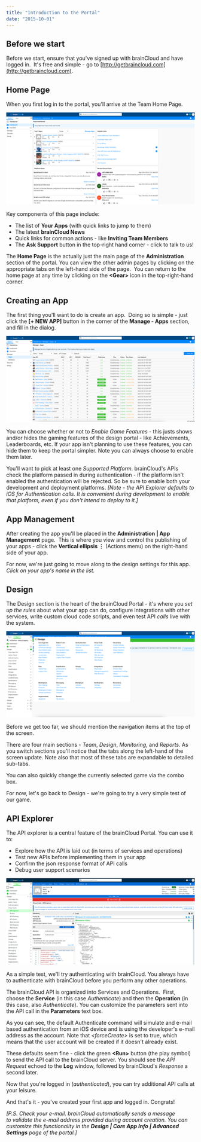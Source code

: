 ```yaml
---
title: "Introduction to the Portal"
date: "2015-10-01"
---
```


## Before we start

Before we start, ensure that you've signed up with brainCloud and have logged in.  It's free and simple - go to [http://getbraincloud.com](http://getbraincloud.com).

## Home Page

When you first log in to the portal, you'll arrive at the Team Home Page.

[![brainCloud Home](images/brainCloud_dashboard_home.jpg)](images/brainCloud_dashboard_home.jpg)

Key components of this page include:

- The list of **Your Apps** (with quick links to jump to them)
- The latest **brainCloud News**
- Quick links for common actions - like **Inviting Team Members**
- The **Ask Support** button in the top-right hand corner - click to talk to us!

The **Home Page** is the actually just the main page of the **Administration** section of the portal. You can view the other admin pages by clicking on the appropriate tabs on the left-hand side of the page.  You can return to the home page at any time by clicking on the **<Gear\>** icon in the top-right-hand corner.

## Creating an App

The first thing you'll want to do is create an app.  Doing so is simple - just click the **[+ NEW APP]** button in the corner of the **Manage - Apps** section, and fill in the dialog.

[![brainCloud](images/brainCloud_dashboard_newApp.jpg)](images/brainCloud_dashboard_newApp.jpg)

You can choose whether or not to _Enable Game Features_ - this justs shows and/or hides the gaming features of the design portal - like Achievements, Leaderboards, etc. If your app isn't planning to use these features, you can hide them to keep the portal simpler. Note you can always choose to enable them later.

You'll want to pick at least one _Supported Platform_. brainCloud's APIs check the platform passed in during authentication - if the platform isn't enabled the authentication will be rejected. So be sure to enable both your development and deployment platforms. _[Note - the API Explorer defaults to iOS for Authentication calls. It is convenient during development to enable that platform, even if you don't intend to deploy to it.]_

## App Management

After creating the app you'll be placed in the **Administration | App Management** page.  This is where you view and control the publishing of your apps - click the **Vertical ellipsis &vellip;** (Actions menu) on the right-hand side of your app.

For now, we're just going to move along to the design settings for this app. _Click on your app's name in the list._

## Design

The Design section is the heart of the brainCloud Portal - it's where you _set up the rules_ about what your app can do, configure integrations with other services, write custom cloud code scripts, and even test API _calls_ live with the system.

[![brainCloud](images/brainCloud_Dashboard_appIds.jpg)](images/brainCloud_Dashboard_appIds.jpg)

Before we get too far, we should mention the navigation items at the top of the screen.

There are four main sections - _Team_, _Design_, _Monitoring_, and _Reports_. As you switch sections you'll notice that the tabs along the left-hand of the screen update. Note also that most of these tabs are expandable to detailed sub-tabs.

You can also quickly change the currently selected game via the combo box.

For now, let's go back to Design - we're going to try a very simple test of our game.

## API Explorer

The API explorer is a central feature of the brainCloud Portal. You can use it to:

- Explore how the API is laid out (in terms of services and operations)
- Test new APIs before implementing them in your app
- Confirm the json response format of API calls
- Debug user support scenarios

[![brainCloud](images/brainCloud_dashboard_apiExpl.jpg)](images/brainCloud_dashboard_apiExpl.jpg)

As a simple test, we'll try authenticating with brainCloud. You always have to authenticate with brainCloud before you perform any other operations.

The brainCloud API is organized into Services and Operations.  First, choose the **Service** (in this case _Authenticate_) and then the **Operation** (in this case, also _Authenticate_). You can customize the parameters sent into the API call in the **Parameters** text box.

As you can see, the default Authenticate command will simulate and e-mail based authentication from an iOS device and is using the developer's e-mail address as the account. Note that _<forceCreate\>_ is set to true, which means that the user account will be created if it doesn't already exist.

These defaults seem fine - click the green **<Run\>** button (the play symbol) to send the API call to the brainCloud server. You should see the _API Request_ echoed to the **Log** window, followed by brainCloud's _Response_ a second later.

Now that you're logged in (_authenticated_), you can try additional API calls at your leisure.

And that's it - you've created your first app and logged in. Congrats!

_[P.S. Check your e-mail. brainCloud automatically sends a message to validate the e-mail address provided during account creation. You can customize this functionality in the **Design | Core App Info | Advanced Settings** page of the portal.]_
